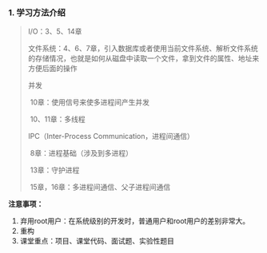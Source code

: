 ### 1. 学习方法介绍

> I/O：3、5、14章
>
> 文件系统：4、6、7章，引入数据库或者使用当前文件系统、解析文件系统的存储情况，也就是如何从磁盘中读取一个文件，拿到文件的属性、地址来方便后面的操作
>
> 并发
>
> ​	10章：使用信号来使多进程间产生并发
>
> ​	10、11章：多线程
>
> IPC（Inter-Process Communication，进程间通信）
>
> ​	8章：进程基础（涉及到多进程）
>
> ​	13章：守护进程
>
> ​	15章，16章：多进程间通信、父子进程间通信

**注意事项：**

1. 弃用root用户：在系统级别的开发时，普通用户和root用户的差别非常大。
2. 重构
3. 课堂重点：项目、课堂代码、面试题、实验性题目